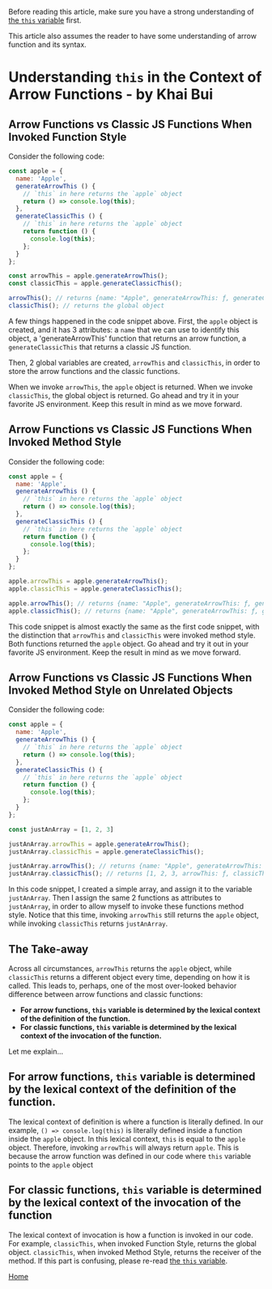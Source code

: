 Before reading this article, make sure you have a strong understanding of [the `this` variable][js-this] first.

This article also assumes the reader to have some understanding of arrow function and its syntax.

[js-this]: this.md

# Understanding `this` in the Context of Arrow Functions - by Khai Bui

## Arrow Functions vs Classic JS Functions When Invoked Function Style

Consider the following code:

```javascript
const apple = {
  name: 'Apple',
  generateArrowThis () {
    // `this` in here returns the `apple` object
    return () => console.log(this);
  },
  generateClassicThis () {
    // `this` in here returns the `apple` object
    return function () {
      console.log(this);
    };
  }
};

const arrowThis = apple.generateArrowThis();
const classicThis = apple.generateClassicThis();

arrowThis(); // returns {name: "Apple", generateArrowThis: ƒ, generateClassicThis: ƒ}
classicThis(); // returns the global object
```

A few things happened in the code snippet above. First, the `apple` object is created, and it has 3 attributes: a `name` that we can use to identify this object, a 'generateArrowThis' function that returns an arrow function, a `generateClassicThis` that returns a classic JS function.

Then, 2 global variables are created, `arrowThis` and `classicThis`, in order to store the arrow functions and the classic functions.

When we invoke `arrowThis`, the `apple` object is returned. When we invoke `classicThis`, the global object is returned. Go ahead and try it in your favorite JS environment. Keep this result in mind as we move forward.

## Arrow Functions vs Classic JS Functions When Invoked Method Style

Consider the following code:

```javascript
const apple = {
  name: 'Apple',
  generateArrowThis () {
    // `this` in here returns the `apple` object
    return () => console.log(this);
  },
  generateClassicThis () {
    // `this` in here returns the `apple` object
    return function () {
      console.log(this);
    };
  }
};

apple.arrowThis = apple.generateArrowThis();
apple.classicThis = apple.generateClassicThis();

apple.arrowThis(); // returns {name: "Apple", generateArrowThis: ƒ, generateClassicThis: ƒ}
apple.classicThis(); // returns {name: "Apple", generateArrowThis: ƒ, generateClassicThis: ƒ}
```

This code snippet is almost exactly the same as the first code snippet, with the distinction that `arrowThis` and `classicThis` were invoked method style. Both functions returned the `apple` object. Go ahead and try it out in your favorite JS environment. Keep the result in mind as we move forward.

## Arrow Functions vs Classic JS Functions When Invoked Method Style on Unrelated Objects

Consider the following code:

```javascript
const apple = {
  name: 'Apple',
  generateArrowThis () {
    // `this` in here returns the `apple` object
    return () => console.log(this);
  },
  generateClassicThis () {
    // `this` in here returns the `apple` object
    return function () {
      console.log(this);
    };
  }
};

const justAnArray = [1, 2, 3]

justAnArray.arrowThis = apple.generateArrowThis();
justAnArray.classicThis = apple.generateClassicThis();

justAnArray.arrowThis(); // returns {name: "Apple", generateArrowThis: ƒ, generateClassicThis: ƒ}
justAnArray.classicThis(); // returns [1, 2, 3, arrowThis: ƒ, classicThis: ƒ]
```

In this code snippet, I created a simple array, and assign it to the variable `justAnArray`. Then I assign the same 2 functions as attributes to `justAnArray`, in order to allow myself to invoke these functions method style. Notice that this time, invoking `arrowThis` still returns the `apple` object, while invoking `classicThis` returns `justAnArray`.

## The Take-away

Across all circumstances, `arrowThis` returns the `apple` object, while `classicThis` returns a different object every time, depending on how it is called. This leads to, perhaps, one of the most over-looked behavior difference between arrow functions and classic functions:
* __For arrow functions, `this` variable is determined by the lexical context of the definition of the function.__
* __For classic functions, `this` variable is determined by the lexical context of the invocation of the function.__

Let me explain...

## For arrow functions, `this` variable is determined by the lexical context of the definition of the function.

The lexical context of definition is where a function is literally defined. In our example, `() => console.log(this)` is literally defined inside a function inside the `apple` object. In this lexical context, `this` is equal to the `apple` object. Therefore, invoking `arrowThis` will always return `apple`. This is because the arrow function was defined in our code where `this` variable points to the `apple` object

## For classic functions, `this` variable is determined by the lexical context of the invocation of the function

The lexical context of invocation is how a function is invoked in our code. For example, `classicThis`, when invoked Function Style, returns the global object. `classicThis`, when invoked Method Style, returns the receiver of the method. If this part is confusing, please re-read [the `this` variable][js-this].

[Home][home]

[home]: ../README.md
